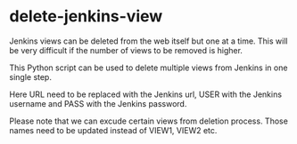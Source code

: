 # delete-jenkins-view

Jenkins views can be deleted from the web itself but one at a time. This will be very difficult if the number of views to be removed is higher.

This Python script can be used to delete multiple views from Jenkins in one single step.

Here URL need to be replaced with the Jenkins url, USER with the Jenkins username and PASS with the Jenkins password.

Please note that we can excude certain views from deletion process. Those names need to be updated instead of VIEW1, VIEW2 etc.

